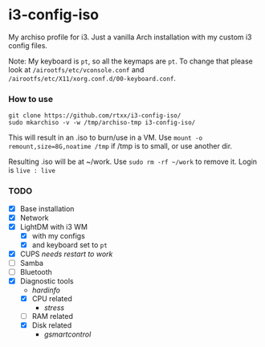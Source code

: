# i3-config-iso
My archiso profile for i3. Just a vanilla Arch installation with my custom i3 config files.

Note: My keyboard is ```pt```, so all the keymaps are ```pt```. To change that please look at ```/airootfs/etc/vconsole.conf``` and ```/airootfs/etc/X11/xorg.conf.d/00-keyboard.conf```.

### How to use
```
git clone https://github.com/rtxx/i3-config-iso/
sudo mkarchiso -v -w /tmp/archiso-tmp i3-config-iso/
```
This will result in an .iso to burn/use in a VM.
Use ```mount -o remount,size=8G,noatime /tmp``` if /tmp is to small, or use another dir.

Resulting .iso will be at ~/work. Use ```sudo rm -rf ~/work``` to remove it.
Login is ```live : live```

### TODO
- [x] Base installation
- [x] Network
- [x] LightDM with i3 WM
  - [x] with my configs
  - [x] and keyboard set to ```pt```
- [x] CUPS *needs restart to work*
- [ ] Samba 
- [ ] Bluetooth 
- [x] Diagnostic tools
  - *hardinfo*
  - [x] CPU related
    - *stress*
  - [ ] RAM related 
  - [x] Disk related
    - *gsmartcontrol*
